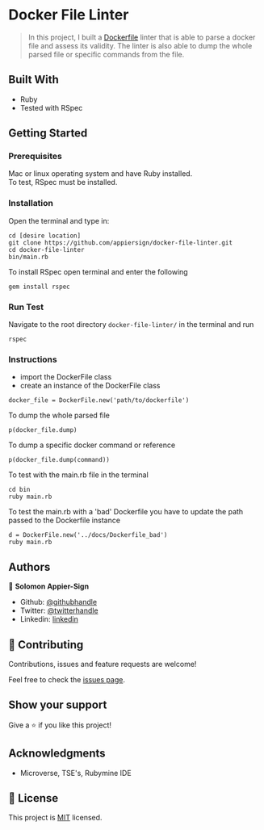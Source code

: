 # Docker File Linter
> In this project, I built a [Dockerfile](https://hub.docker.com/) linter that is able to parse a docker file and assess its validity. The linter is also able to dump the whole parsed file or specific commands from the file.

## Built With

- Ruby
- Tested with RSpec

## Getting Started

### Prerequisites

Mac or linux operating system and have Ruby installed.\
To test, RSpec must be installed.


### Installation

Open the terminal and type in:
```
cd [desire location]
git clone https://github.com/appiersign/docker-file-linter.git
cd docker-file-linter
bin/main.rb

```
To install RSpec open terminal and enter the following

```
gem install rspec
```

### Run Test

Navigate to the root directory ` docker-file-linter/ ` in the terminal and run

```
rspec
```


### Instructions

- import the DockerFile class
- create an instance of the DockerFile class

```
docker_file = DockerFile.new('path/to/dockerfile')
```

To dump the whole parsed file
```
p(docker_file.dump)
```

To dump a specific docker command or reference

```
p(docker_file.dump(command))
```

To test with the main.rb file in the terminal

```
cd bin
ruby main.rb
```

To test the main.rb with a 'bad' Dockerfile you have to update the path passed to the Dockerfile instance
```
d = DockerFile.new('../docs/Dockerfile_bad')
ruby main.rb
```

## Authors

👤 **Solomon Appier-Sign**

- Github: [@githubhandle](https://github.com/appiersign)
- Twitter: [@twitterhandle](https://twitter.com/appiersign)
- Linkedin: [linkedin](https://www.linkedin.com/in/solomon-appier-sign)

## 🤝 Contributing

Contributions, issues and feature requests are welcome!

Feel free to check the [issues page](https://github.com/appiersign/bubble-sort/issues).

## Show your support

Give a ⭐️ if you like this project!

## Acknowledgments

- Microverse, TSE's, Rubymine IDE

## 📝 License

This project is [MIT](lic.url) licensed.
